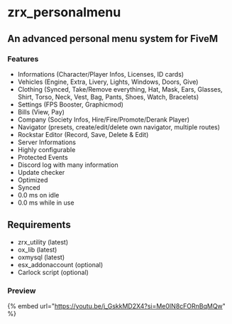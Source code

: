 # zrx\_personalmenu

## An advanced personal menu system for FiveM

### Features

* Informations (Character/Player Infos, Licenses, ID cards)
* Vehicles (Engine, Extra, Livery, Lights, Windows, Doors, Give)
* Clothing (Synced, Take/Remove everything, Hat, Mask, Ears, Glasses, Shirt, Torso, Neck, Vest, Bag, Pants, Shoes, Watch, Bracelets)
* Settings (FPS Booster, Graphicmod)
* Bills (View, Pay)
* Company (Society Infos, Hire/Fire/Promote/Derank Player)
* Navigator (presets, create/edit/delete own navigator, multiple routes)
* Rockstar Editor (Record, Save, Delete & Edit)
* Server Informations
* Highly configurable
* Protected Events
* Discord log with many information
* Update checker
* Optimized
* Synced
* 0.0 ms on idle
* 0.0 ms while in use

## Requirements

* zrx\_utility (latest)
* ox\_lib (latest)
* oxmysql (latest)
* esx\_addonaccount (optional)
* Carlock script (optional)

### Preview



{% embed url="https://youtu.be/j_GskkMD2X4?si=Me0IN8cFORnBqMQw" %}
